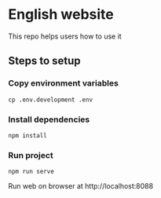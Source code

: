 # English website
This repo helps users how to use it

## Steps to setup

### Copy environment variables
```
cp .env.development .env
```

### Install dependencies
```
npm install
```

### Run project
```
npm run serve
```

Run web on browser at http://localhost:8088